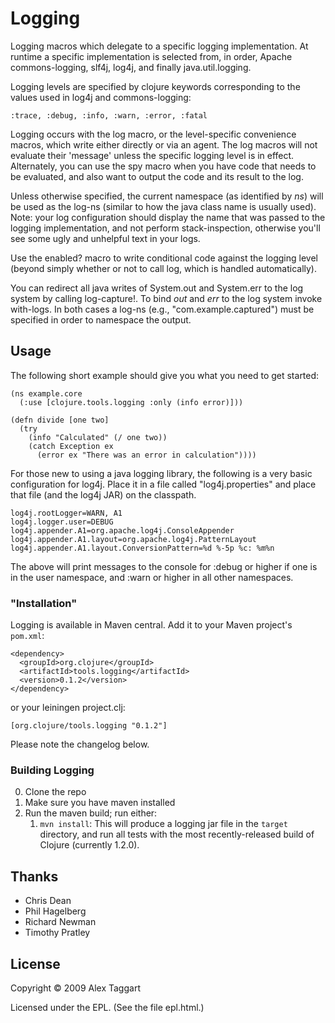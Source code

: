 # Logging

Logging macros which delegate to a specific logging implementation. At runtime a specific implementation is selected from, in order, Apache commons-logging, slf4j, log4j, and finally java.util.logging.

Logging levels are specified by clojure keywords corresponding to the values used in log4j and commons-logging:

    :trace, :debug, :info, :warn, :error, :fatal

Logging occurs with the log macro, or the level-specific convenience macros, which write either directly or via an agent.  The log macros will not evaluate their 'message' unless the specific logging level is in effect. Alternately, you can use the spy macro when you have code that needs to be evaluated, and also want to output the code and its result to the log.

Unless otherwise specified, the current namespace (as identified by *ns*) will be used as the log-ns (similar to how the java class name is usually used).  Note: your log configuration should display the name that was passed to the logging implementation, and not perform stack-inspection, otherwise you'll see some ugly and unhelpful text in your logs.

Use the enabled? macro to write conditional code against the logging level (beyond simply whether or not to call log, which is handled automatically).

You can redirect all java writes of System.out and System.err to the log system by calling log-capture!.  To bind *out* and *err* to the log system invoke with-logs.  In both cases a log-ns (e.g., \"com.example.captured\") must be specified in order to namespace the output.

## Usage

The following short example should give you what you need to get started:

    (ns example.core
      (:use [clojure.tools.logging :only (info error)]))

    (defn divide [one two]
      (try
        (info "Calculated" (/ one two))
        (catch Exception ex
          (error ex "There was an error in calculation"))))

For those new to using a java logging library, the following is a very basic configuration for log4j. Place it in a file called \"log4j.properties\" and place that file (and the log4j JAR) on the classpath.

    log4j.rootLogger=WARN, A1
    log4j.logger.user=DEBUG
    log4j.appender.A1=org.apache.log4j.ConsoleAppender
    log4j.appender.A1.layout=org.apache.log4j.PatternLayout
    log4j.appender.A1.layout.ConversionPattern=%d %-5p %c: %m%n

The above will print messages to the console for :debug or higher if one is in the user namespace, and :warn or higher in all other namespaces.

### "Installation"

Logging is available in Maven central.  Add it to your Maven project's `pom.xml`:

    <dependency>
      <groupId>org.clojure</groupId>
      <artifactId>tools.logging</artifactId>
      <version>0.1.2</version>
    </dependency>

or your leiningen project.clj:

    [org.clojure/tools.logging "0.1.2"]

Please note the changelog below.

### Building Logging

0. Clone the repo
1. Make sure you have maven installed
2. Run the maven build; run either:
    1. `mvn install`: This will produce a logging jar file in the `target`
directory, and run all tests with the most recently-released build
of Clojure (currently 1.2.0).

## Thanks

* Chris Dean
* Phil Hagelberg
* Richard Newman
* Timothy Pratley

## License

Copyright © 2009 Alex Taggart

Licensed under the EPL. (See the file epl.html.)
